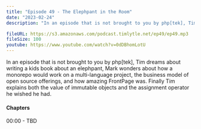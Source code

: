 ```yaml
---
title: "Episode 49 - The Elephpant in the Room"
date: "2023-02-24"
description: "In an episode that is not brought to you by php[tek], Tim dreams about writing a kids book about an elephpant, Mark wonders about how a monorepo would work on a multi-language project, the business model of open source offerings, and how amazing FrontPage was. Finally Tim explains both the value of immutable objects and the assignment operator he wished he had."

fileURL: https://s3.amazonaws.com/podcast.timlytle.net/ep49/ep49.mp3
fileSize: 100
youtube: https://www.youtube.com/watch?v=0dDBhomLotU
---
```


In an episode that is not brought to you by php[tek], Tim dreams about writing a kids book about an elephpant, Mark wonders about how a monorepo would work on a multi-language project, the business model of open source offerings, and how amazing FrontPage was. Finally Tim explains both the value of immutable objects and the assignment operator he wished he had.

#### Chapters

00:00 - TBD  
